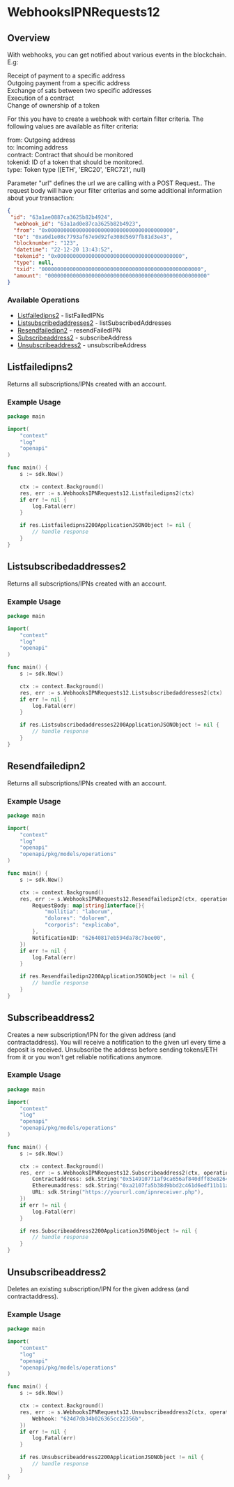 # WebhooksIPNRequests12

## Overview

With webhooks, you can get notified about various events in the blockchain. E.g:

Receipt of payment to a specific address  
Outgoing payment from a specific address  
Exchange of sats between two specific addresses  
Execution of a contract  
Change of ownership of a token

For this you have to create a webhook with certain filter criteria. The following values are available as filter criteria:

from: Outgoing address  
to: Incoming address  
contract: Contract that should be monitored  
tokenid: ID of a token that should be monitored.  
type: Token type (\[ETH', 'ERC20', 'ERC721', null)

Parameter "url" defines the url we are calling with a POST Request.. The request body will have your filter criterias and some additional informatiion about your transaction:

``` json
{
 "id": "63a1ae0887ca3625b82b4924",
  "webhook_id": "63a1ad0e87ca3625b82b4923",
  "from": "0x0000000000000000000000000000000000000000",
  "to": "0xa9d1e08c7793af67e9d92fe308d5697fb81d3e43",
  "blocknumber": "123",
  "datetime": "22-12-20 13:43:52",
  "tokenid": "0x0000000000000000000000000000000000000000",
  "type": null,
  "txid": "000000000000000000000000000000000000000000000000000",
  "amount": "000000000000000000000000000000000000000000000000000"
}

```

### Available Operations

* [Listfailedipns2](#listfailedipns2) - listFailedIPNs
* [Listsubscribedaddresses2](#listsubscribedaddresses2) - listSubscribedAddresses
* [Resendfailedipn2](#resendfailedipn2) - resendFailedIPN
* [Subscribeaddress2](#subscribeaddress2) - subscribeAddress
* [Unsubscribeaddress2](#unsubscribeaddress2) - unsubscribeAddress

## Listfailedipns2

Returns all subscriptions/IPNs created with an account.

### Example Usage

```go
package main

import(
	"context"
	"log"
	"openapi"
)

func main() {
    s := sdk.New()

    ctx := context.Background()
    res, err := s.WebhooksIPNRequests12.Listfailedipns2(ctx)
    if err != nil {
        log.Fatal(err)
    }

    if res.Listfailedipns2200ApplicationJSONObject != nil {
        // handle response
    }
}
```

## Listsubscribedaddresses2

Returns all subscriptions/IPNs created with an account.

### Example Usage

```go
package main

import(
	"context"
	"log"
	"openapi"
)

func main() {
    s := sdk.New()

    ctx := context.Background()
    res, err := s.WebhooksIPNRequests12.Listsubscribedaddresses2(ctx)
    if err != nil {
        log.Fatal(err)
    }

    if res.Listsubscribedaddresses2200ApplicationJSONObject != nil {
        // handle response
    }
}
```

## Resendfailedipn2

Returns all subscriptions/IPNs created with an account.

### Example Usage

```go
package main

import(
	"context"
	"log"
	"openapi"
	"openapi/pkg/models/operations"
)

func main() {
    s := sdk.New()

    ctx := context.Background()
    res, err := s.WebhooksIPNRequests12.Resendfailedipn2(ctx, operations.Resendfailedipn2Request{
        RequestBody: map[string]interface{}{
            "mollitia": "laborum",
            "dolores": "dolorem",
            "corporis": "explicabo",
        },
        NotificationID: "62640817eb594da78c7bee00",
    })
    if err != nil {
        log.Fatal(err)
    }

    if res.Resendfailedipn2200ApplicationJSONObject != nil {
        // handle response
    }
}
```

## Subscribeaddress2

Creates a new subscription/IPN for the given address (and contractaddress). You will receive a notification to the given url every time a deposit is received. Unsubscribe the address before sending tokens/ETH from it or you won't get reliable notifications anymore.


### Example Usage

```go
package main

import(
	"context"
	"log"
	"openapi"
	"openapi/pkg/models/operations"
)

func main() {
    s := sdk.New()

    ctx := context.Background()
    res, err := s.WebhooksIPNRequests12.Subscribeaddress2(ctx, operations.Subscribeaddress2RequestBody{
        Contractaddress: sdk.String("0x514910771af9ca656af840dff83e8264ecf986ca"),
        Ethereumaddress: sdk.String("0xa2107fa5b38d9bbd2c461d6edf11b11a50f6b974"),
        URL: sdk.String("https://yoururl.com/ipnreceiver.php"),
    })
    if err != nil {
        log.Fatal(err)
    }

    if res.Subscribeaddress2200ApplicationJSONObject != nil {
        // handle response
    }
}
```

## Unsubscribeaddress2

Deletes an existing subscription/IPN for the given address (and contractaddress).

### Example Usage

```go
package main

import(
	"context"
	"log"
	"openapi"
	"openapi/pkg/models/operations"
)

func main() {
    s := sdk.New()

    ctx := context.Background()
    res, err := s.WebhooksIPNRequests12.Unsubscribeaddress2(ctx, operations.Unsubscribeaddress2Request{
        Webhook: "624d7db34b026365cc22356b",
    })
    if err != nil {
        log.Fatal(err)
    }

    if res.Unsubscribeaddress2200ApplicationJSONObject != nil {
        // handle response
    }
}
```

